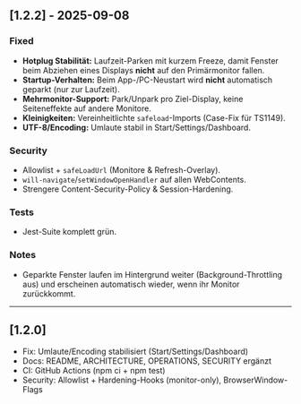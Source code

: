 ## [1.2.2] - 2025-09-08
### Fixed
- **Hotplug Stabilität:** Laufzeit-Parken mit kurzem Freeze, damit Fenster beim Abziehen eines Displays **nicht** auf den Primärmonitor fallen.
- **Startup-Verhalten:** Beim App-/PC-Neustart wird **nicht** automatisch geparkt (nur zur Laufzeit).
- **Mehrmonitor-Support:** Park/Unpark pro Ziel-Display, keine Seiteneffekte auf andere Monitore.
- **Kleinigkeiten:** Vereinheitlichte `safeload`-Imports (Case-Fix für TS1149).
- **UTF-8/Encoding:** Umlaute stabil in Start/Settings/Dashboard.

### Security
- Allowlist + `safeLoadUrl` (Monitore & Refresh-Overlay).
- `will-navigate`/`setWindowOpenHandler` auf allen WebContents.
- Strengere Content-Security-Policy & Session-Hardening.

### Tests
- Jest-Suite komplett grün.

### Notes
- Geparkte Fenster laufen im Hintergrund weiter (Background-Throttling aus) und erscheinen automatisch wieder, wenn ihr Monitor zurückkommt.

---

## [1.2.0]
- Fix: Umlaute/Encoding stabilisiert (Start/Settings/Dashboard)
- Docs: README, ARCHITECTURE, OPERATIONS, SECURITY ergänzt
- CI: GitHub Actions (npm ci + npm test)
- Security: Allowlist + Hardening-Hooks (monitor-only), BrowserWindow-Flags